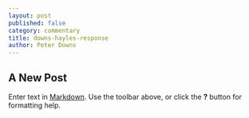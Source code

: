 ```yaml
---
layout: post
published: false
category: commentary
title: downs-hayles-response
author: Peter Downs
---
```

## A New Post

Enter text in [Markdown](http://daringfireball.net/projects/markdown/). Use the toolbar above, or click the **?** button for formatting help.
